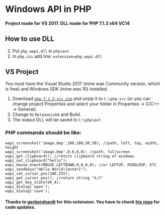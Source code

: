 # Windows API in PHP
#### Project made for VS 2017. DLL made for PHP 7.1.3 x64 VC14
## How to use DLL
1) Put `php_wapi.dll` in `php\ext`
2) In `php.ini` add line: `extension=php_wapi.dll`
## VS Project
You must have the Visual Studio 2017 (mine was Community version, which is free) and Windows SDK (mine was 10) installed.
1) Download [`php-7.1.3-src.zip`](http://windows.php.net/downloads/releases/php-7.1.3-src.zip) and unzip it to `C:\php-src` (or you can change project Properties and select your folder in Properties -> C/C++ -> General).
2) Change to `Release|x64` and Build.
3) The output DLL will be saved to `C:\php\ext`
### PHP commands should be like:
```
wapi_screenshot('image.bmp',100,100,50,50); //path, left, top, width, height
wapi_screenshot('image.bmp',0,0,0,0); //path, fullscreen
wapi_get_clipboard(); //return clipboard string of windows
wapi_set_clipboard("hello");
wapi_mouse_event(MOUSE_LEFTDOWN,0,0,0,0); //or LEFTUP, MIDDLEUP, ETC
wapi_sendkeys("Hello World!{enter}");
wapi_set_cursor_pos(100,255);
wapi_get_cursor_pos(); //return string "X;Y"
wapi_get_key_state(VK_A);
wapi_dialog('open');
wapi_dialog('save');
```
#### Thanks to [gerbernhardt](https://github.com/gerbernhardt) for this extension. You have to check [his repo](https://github.com/gerbernhardt/php_wapi) for code updates.

